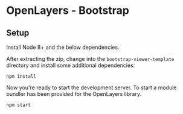 # OpenLayers - Bootstrap 

## Setup
Install Node 8+ and the below dependencies.

After extracting the zip, change into the `bootstrap-viewer-template` directory and install some additional dependencies:

    npm install

Now you're ready to start the development server.  To start a module bundler has been provided for the OpenLayers library.

    npm start
